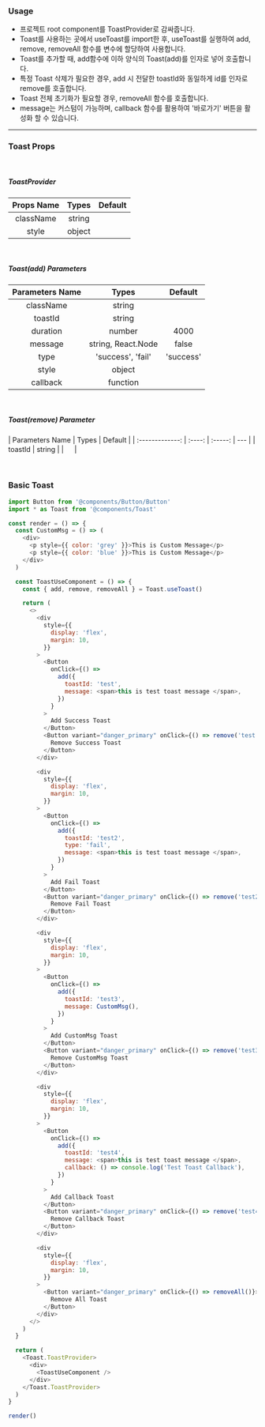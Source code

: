 ### Usage

- 프로젝트 root component를 ToastProvider로 감싸줍니다.
- Toast를 사용하는 곳에서 useToast를 import한 후, useToast를 실행하여 add, remove, removeAll 함수를 변수에 할당하여 사용합니다.
- Toast를 추가할 때, add함수에 이하 양식의 Toast(add)를 인자로 넣어 호출합니다.
- 특정 Toast 삭제가 필요한 경우, add 시 전달한 toastId와 동일하게 id를 인자로 remove를 호출합니다.
- Toast 전체 초기화가 필요할 경우, removeAll 함수를 호출합니다.
- message는 커스텀이 가능하며, callback 함수를 활용하여 '바로가기' 버튼을 활성화 할 수 있습니다.

---

### Toast Props

<br />

##### ToastProvider

| Props Name | Types  | Default |
| :--------: | :----: | :-----: |
| className  | string |         |
|   style    | object |         |

<br />

##### Toast(add) Parameters

| Parameters Name |       Types        |  Default  |
| :-------------: | :----------------: | :-------: |
|    className    |       string       |           |
|     toastId     |       string       |           |
|    duration     |       number       |   4000    |
|     message     | string, React.Node |   false   |
|      type       | 'success', 'fail'  | 'success' |
|      style      |       object       |           |
|    callback     |      function      |           |

<br />

##### Toast(remove) Parameter

| Parameters Name | Types  | Default |
| :-------------: | :----: | :-----: | --- |
|     toastId     | string |         | 　  |

<br />

### Basic Toast

```js
import Button from '@components/Button/Button'
import * as Toast from '@components/Toast'

const render = () => {
  const CustomMsg = () => (
    <div>
      <p style={{ color: 'grey' }}>This is Custom Message</p>
      <p style={{ color: 'blue' }}>This is Custom Message</p>
    </div>
  )

  const ToastUseComponent = () => {
    const { add, remove, removeAll } = Toast.useToast()

    return (
      <>
        <div
          style={{
            display: 'flex',
            margin: 10,
          }}
        >
          <Button
            onClick={() =>
              add({
                toastId: 'test',
                message: <span>this is test toast message </span>,
              })
            }
          >
            Add Success Toast
          </Button>
          <Button variant="danger_primary" onClick={() => remove('test')}>
            Remove Success Toast
          </Button>
        </div>

        <div
          style={{
            display: 'flex',
            margin: 10,
          }}
        >
          <Button
            onClick={() =>
              add({
                toastId: 'test2',
                type: 'fail',
                message: <span>this is test toast message </span>,
              })
            }
          >
            Add Fail Toast
          </Button>
          <Button variant="danger_primary" onClick={() => remove('test2')}>
            Remove Fail Toast
          </Button>
        </div>

        <div
          style={{
            display: 'flex',
            margin: 10,
          }}
        >
          <Button
            onClick={() =>
              add({
                toastId: 'test3',
                message: CustomMsg(),
              })
            }
          >
            Add CustomMsg Toast
          </Button>
          <Button variant="danger_primary" onClick={() => remove('test3')}>
            Remove CustomMsg Toast
          </Button>
        </div>

        <div
          style={{
            display: 'flex',
            margin: 10,
          }}
        >
          <Button
            onClick={() =>
              add({
                toastId: 'test4',
                message: <span>this is test toast message </span>,
                callback: () => console.log('Test Toast Callback'),
              })
            }
          >
            Add Callback Toast
          </Button>
          <Button variant="danger_primary" onClick={() => remove('test4')}>
            Remove Callback Toast
          </Button>
        </div>

        <div
          style={{
            display: 'flex',
            margin: 10,
          }}
        >
          <Button variant="danger_primary" onClick={() => removeAll()}>
            Remove All Toast
          </Button>
        </div>
      </>
    )
  }

  return (
    <Toast.ToastProvider>
      <div>
        <ToastUseComponent />
      </div>
    </Toast.ToastProvider>
  )
}

render()
```
